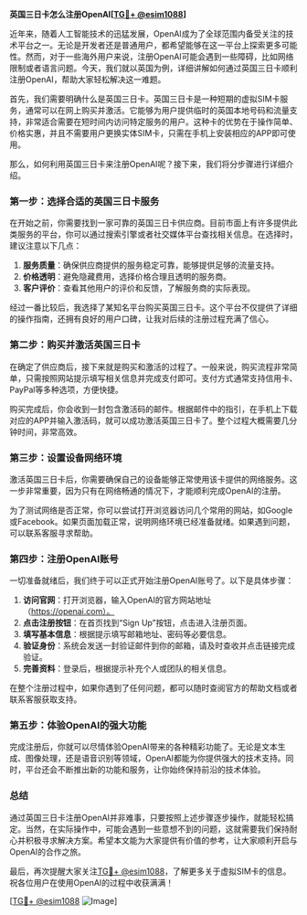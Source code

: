 **英国三日卡怎么注册OpenAI[[TG💪+ @esim1088](https://t.me/s/esim1088)]**

近年来，随着人工智能技术的迅猛发展，OpenAI成为了全球范围内备受关注的技术平台之一。无论是开发者还是普通用户，都希望能够在这一平台上探索更多可能性。然而，对于一些海外用户来说，注册OpenAI可能会遇到一些障碍，比如网络限制或者语言问题。今天，我们就以英国为例，详细讲解如何通过英国三日卡顺利注册OpenAI，帮助大家轻松解决这一难题。

首先，我们需要明确什么是英国三日卡。英国三日卡是一种短期的虚拟SIM卡服务，通常可以在网上购买并激活。它能够为用户提供临时的英国本地号码和流量支持，非常适合需要在短时间内访问特定服务的用户。这种卡的优势在于操作简单、价格实惠，并且不需要用户更换实体SIM卡，只需在手机上安装相应的APP即可使用。

那么，如何利用英国三日卡来注册OpenAI呢？接下来，我们将分步骤进行详细介绍。

### 第一步：选择合适的英国三日卡服务

在开始之前，你需要找到一家可靠的英国三日卡供应商。目前市面上有许多提供此类服务的平台，你可以通过搜索引擎或者社交媒体平台查找相关信息。在选择时，建议注意以下几点：

1. **服务质量**：确保供应商提供的服务稳定可靠，能够提供足够的流量支持。
2. **价格透明**：避免隐藏费用，选择价格合理且透明的服务商。
3. **客户评价**：查看其他用户的评价和反馈，了解服务商的实际表现。

经过一番比较后，我选择了某知名平台购买英国三日卡。这个平台不仅提供了详细的操作指南，还拥有良好的用户口碑，让我对后续的注册过程充满了信心。

### 第二步：购买并激活英国三日卡

在确定了供应商后，接下来就是购买和激活的过程了。一般来说，购买流程非常简单，只需按照网站提示填写相关信息并完成支付即可。支付方式通常支持信用卡、PayPal等多种选项，方便快捷。

购买完成后，你会收到一封包含激活码的邮件。根据邮件中的指引，在手机上下载对应的APP并输入激活码，就可以成功激活英国三日卡了。整个过程大概需要几分钟时间，非常高效。

### 第三步：设置设备网络环境

激活英国三日卡后，你需要确保自己的设备能够正常使用该卡提供的网络服务。这一步非常重要，因为只有在网络畅通的情况下，才能顺利完成OpenAI的注册。

为了测试网络是否正常，你可以尝试打开浏览器访问几个常用的网站，如Google或Facebook。如果页面加载正常，说明网络环境已经准备就绪。如果遇到问题，可以联系客服寻求帮助。

### 第四步：注册OpenAI账号

一切准备就绪后，我们终于可以正式开始注册OpenAI账号了。以下是具体步骤：

1. **访问官网**：打开浏览器，输入OpenAI的官方网站地址（https://openai.com）。
2. **点击注册按钮**：在首页找到“Sign Up”按钮，点击进入注册页面。
3. **填写基本信息**：根据提示填写邮箱地址、密码等必要信息。
4. **验证身份**：系统会发送一封验证邮件到你的邮箱，请及时查收并点击链接完成验证。
5. **完善资料**：登录后，根据提示补充个人或团队的相关信息。

在整个注册过程中，如果你遇到了任何问题，都可以随时查阅官方的帮助文档或者联系客服获取支持。

### 第五步：体验OpenAI的强大功能

完成注册后，你就可以尽情体验OpenAI带来的各种精彩功能了。无论是文本生成、图像处理，还是语音识别等领域，OpenAI都能为你提供强大的技术支持。同时，平台还会不断推出新的功能和服务，让你始终保持前沿的技术体验。

### 总结

通过英国三日卡注册OpenAI并非难事，只要按照上述步骤逐步操作，就能轻松搞定。当然，在实际操作中，可能会遇到一些意想不到的问题，这就需要我们保持耐心并积极寻求解决方案。希望本文能为大家提供有价值的参考，让大家顺利开启与OpenAI的合作之旅。

最后，再次提醒大家关注[TG💪+ @esim1088](https://t.me/s/esim1088)，了解更多关于虚拟SIM卡的信息。祝各位用户在使用OpenAI的过程中收获满满！

[[TG💪+ @esim1088](https://t.me/s/esim1088) ![Image](https://i.postimg.cc/4NQfJmqS/Snipaste-2025-05-13-00-14-12.png)]